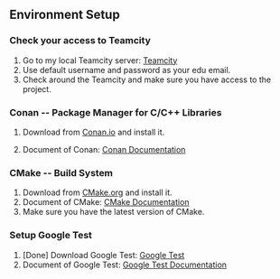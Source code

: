 ## Environment Setup

### Check your access to Teamcity
1. Go to my local Teamcity server: [Teamcity](https://teamcity.cpolar.io)
2. Use default username and password as your edu email.
3. Check around the Teamcity and make sure you have access to the project.

### Conan -- Package Manager for C/C++ Libraries
1. Download from [Conan.io](https://conan.io/downloads.html) and install it.

2. Document of Conan: [Conan Documentation](https://docs.conan.io/en/latest/)

### CMake -- Build System
1. Download from [CMake.org](https://cmake.org/download/) and install it.
2. Document of CMake: [CMake Documentation](https://cmake.org/documentation/)
3. Make sure you have the latest version of CMake.

### Setup Google Test
1. [Done] Download Google Test: [Google Test](https://github.com/google/googletest)
2. Document of Google Test: [Google Test Documentation](https://www.jetbrains.com/help/clion/unit-testing-tutorial.html#setup-framework-google)
